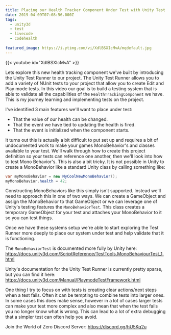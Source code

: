 ```yaml
---
title: Placing our Health Tracker Component Under Test with Unity Test Runner
date: 2019-04-09T07:08:56.000Z
tags:
  - unity3d
  - test
  - livecode
  - codehealth
  
featured_image: https://i.ytimg.com/vi/XdlBSXIcMvA/mqdefault.jpg
---
```


{{< youtube id="XdlBSXIcMvA" >}}

Lets explore this new health tracking component we've built by introducing the Unity Test Runner to our project. The Unity Test Runner allows you to add a variety of NUnit tests to your project that allow you to create Edit and Play mode tests. In this video our goal is to build a testing system that is able to validate all the capabilities of the `HealthTrackingComponent` we have. This is my journey learning and implementing tests on the project.

I've identified 3 main features we'll want to place under test:

 - That the value of our health can be changed.
 - That the event we have tied to updating the health is fired.
 - That the event is initialized when the component starts.

It turns out this is actually a bit difficult to put set up and requires a bit of undocumented work to make your games MonoBehavior's and classes available to your test. We'll walk through how to create this project definition so your tests can reference one another, then we'll look into how to test Mono Behavior's. This is also a bit tricky. It is not possible in Unity to create a MonoBehavior like a standard Unity class by calling something like:

```csharp
var myMonoBehavior = new MyCoolNewMonoBehavior();
myMonoBehavior.health = 42;
```

Constructing MonoBehaviors like this simply isn't supported. Instead we'll need to approach this in one of two ways. We can create a GameObject and assign the MonoBehavior to that GameObject or we can leverage one of Unity's testing features the `MonoBehaviorTest`. This class creates a temporary GameObject for your test and attaches your MonoBehavior to it so you can test things.

Once we have these systems setup we're able to start exploring the Test Runner more deeply to place our system under test and help validate that it is functioning.

The `MonoBehaviorTest` is documented more fully by Unity here: https://docs.unity3d.com/ScriptReference/TestTools.MonoBehaviourTest_1.html

Unity's documentation for the Unity Test Runner is currently pretty sparse, but you can find it here: https://docs.unity3d.com/Manual/PlaymodeTestFramework.html

One thing I try to focus on with tests is creating clear actions/next steps when a test fails. Often it can be tempting to combine tests into larger ones. In some cases this does make sense, however in a lot of cases larger tests can make your test more complex and also mean that when the test fails you no longer know what is wrong. This can lead to a lot of extra debugging that a simpler test can often help you avoid.

Join the World of Zero Discord Server: https://discord.gg/hU5Kq2u